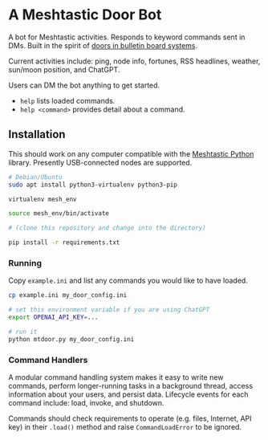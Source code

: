 # A Meshtastic Door Bot

A bot for Meshtastic activities. Responds to keyword commands sent in DMs. Built in the spirit of [doors in bulletin board systems](https://en.wikipedia.org/wiki/Door_\(bulletin_board_system\)).

Current activities include: ping, node info, fortunes, RSS headlines, weather, sun/moon position, and ChatGPT.

Users can DM the bot anything to get started.
- `help` lists loaded commands.
- `help <command>` provides detail about a command.


## Installation

This should work on any computer compatible with the [Meshtastic Python](https://github.com/meshtastic/python) library. Presently USB-connected nodes are supported.


```bash
# Debian/Ubuntu
sudo apt install python3-virtualenv python3-pip

virtualenv mesh_env

source mesh_env/bin/activate

# (clone this repository and change into the directory)

pip install -r requirements.txt
```

### Running

Copy `example.ini` and list any commands you would like to have loaded.

```bash
cp example.ini my_door_config.ini

# set this environment variable if you are using ChatGPT
export OPENAI_API_KEY=...

# run it
python mtdoor.py my_door_config.ini
```


### Command Handlers

A modular command handling system makes it easy to write new commands, perform longer-running tasks in a background thread, access information about your users, and persist data. Lifecycle events for each command include: load, invoke, and shutdown.

Commands should check requirements to operate (e.g. files, Internet, API key) in their `.load()` method and raise `CommandLoadError` to be ignored.

